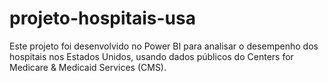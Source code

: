 # projeto-hospitais-usa
Este projeto foi desenvolvido no Power BI para analisar o desempenho dos hospitais nos Estados Unidos, usando dados públicos do Centers for Medicare &amp; Medicaid Services (CMS).
